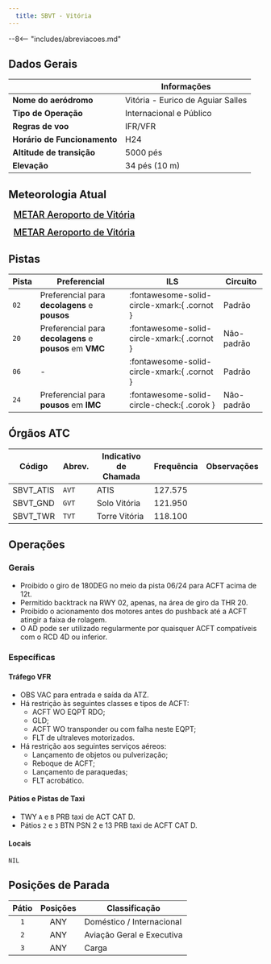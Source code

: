 ```yaml
---
  title: SBVT - Vitória
---
```


--8<-- "includes/abreviacoes.md"

## Dados Gerais

|                              | Informações                          |
|------------------------------|--------------------------------------|
| **Nome do aeródromo**        | Vitória - Eurico de Aguiar Salles    |
| **Tipo de Operação**         | Internacional e Público              |
| **Regras de voo**            | IFR/VFR                              |
| **Horário de Funcionamento** | H24                                  |
| **Altitude de transição**    | 5000 pés                             |
| **Elevação**                 | 34 pés (10 m)                        |

## Meteorologia Atual

<a href="https://metar-taf.com/pt/SBVT" target="_blank" id="metartaf-LkzIl7SM"  style="font-size:18px; font-weight:500; color:#000; width:300px; height:435px; display:var(--show-dark); background-color: var(--md-default-bg-color); padding: 10px; margin: 0 0px 0.5em;">METAR Aeroporto de Vitória</a>
<script async defer crossorigin="anonymous" src="https://metar-taf.com/pt/embed-js/SBVT?u=56997&bg_color=182061&qnh=hPa&rh=rh&target=LkzIl7SM"></script>
<a href="https://metar-taf.com/pt/SBVT" target="_blank" id="metartaf-LkzIl7SN" style="font-size:18px; font-weight:500; color:#000; width:300px; height:435px; display:var(--show-light); background-color: var(--md-default-bg-color); padding: 10px; margin: 0 0px 0.5em;">METAR Aeroporto de Vitória</a>
<script async defer crossorigin="anonymous" src="https://metar-taf.com/pt/embed-js/SBVT?u=56997&qnh=hPa&rh=rh&target=LkzIl7SN"></script>

## Pistas

| Pista | Preferencial  | ILS                                         | Circuito   |
|-------|---------------|---------------------------------------------|------------|
| `02`  | Preferencial para **decolagens** e **pousos** | :fontawesome-solid-circle-xmark:{ .cornot }    | Padrão     |
| `20`  | Preferencial para **decolagens** e **pousos** em **VMC** | :fontawesome-solid-circle-xmark:{ .cornot } | Não-padrão     |
| `06`  | - | :fontawesome-solid-circle-xmark:{ .cornot } | Padrão     |
| `24`  | Preferencial para **pousos** em **IMC** | :fontawesome-solid-circle-check:{ .corok } | Não-padrão     |

## Órgãos ATC

| Código     | Abrev. | Indicativo de Chamada | Frequência | Observações |
| ---------- | ------ | --------------------- | ---------- | ----------- |
| SBVT_ATIS  | `AVT`  | ATIS                  | 127.575    |             |
| SBVT_GND   | `GVT`  | Solo Vitória          | 121.950    |             |
| SBVT_TWR   | `TVT`  | Torre Vitória         | 118.100    |             |

## Operações

### Gerais

- Proibido o giro de 180DEG no meio da pista 06/24 para ACFT acima de 12t.
- Permitido backtrack na RWY 02, apenas, na área de giro da THR 20.
- Proibido o acionamento dos motores antes do pushback até a ACFT atingir a faixa de rolagem.
- O AD pode ser utilizado regularmente por quaisquer ACFT compatíveis com o RCD 4D ou inferior.

### Específicas

#### Tráfego VFR

- OBS VAC para entrada e saída da ATZ.
- Há restrição às seguintes classes e tipos de ACFT:
    - ACFT WO EQPT RDO;
    - GLD;
    - ACFT WO transponder ou com falha neste EQPT;
    - FLT de ultraleves motorizados.
- Há restrição aos seguintes serviços aéreos:
    - Lançamento de objetos ou pulverização;
    - Reboque de ACFT;
    - Lançamento de paraquedas;
    - FLT acrobático.

#### Pátios e Pistas de Taxi

- TWY `A` e `B` PRB taxi de ACT CAT D.
- Pátios `2` e `3` BTN PSN 2 e 13 PRB taxi de ACFT CAT D.

#### Locais

`NIL`

## Posições de Parada

| Pátio     | Posições  | Classificação             |
|:---------:|:---------:|---------------------------|
| `1`       | ANY       | Doméstico / Internacional |
| `2`       | ANY       | Aviação Geral e Executiva |
| `3`       | ANY       | Carga                     |